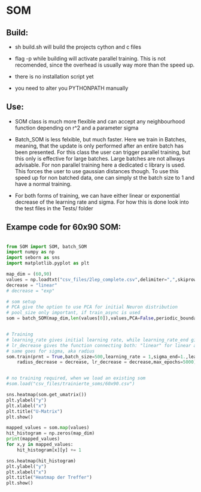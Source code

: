 # SOM

## Build:
- sh build.sh will build the projects cython and c files<br/>

- flag -p while building will activate parallel training. This is not recomended, since the overhead is usually way more than the speed up. <br/>

- there is no installation script yet<br/>

- you need to alter you PYTHONPATH manually<br/>

## Use:
- SOM class is much more flexible and can accept any neighbourhood function depending on r^2 and a parameter sigma

- Batch_SOM is less felxible, but much faster. Here we train in Batches, meaning, that the update is only performed after an entire batch has been presented. For this class the user can trigger parallel training, but this only is effective for large batches. Large batches are not allways advisable.
For non parallel training here a dedicated c library is used. This forces the user to use gaussian distances though. To use this speed up for non batched data, one can simply st the batch size to 1 and have a normal training.

- For both forms of training, we can have either linear or exponential decrease of the learning rate and sigma. 
For how this is done look into the test files in the Tests/ folder

## Exampe code for 60x90 SOM:

```python
	
from SOM import SOM, batch_SOM
import numpy as np
import seborn as sns
import matplotlib.pyplot as plt

map_dim = (60,90)
values = np.loadtxt("csv_files/2lep_complete.csv",delimiter=",",skiprows=1)
decrease = "linear"
# decrease = "exp"

# som setup
# PCA give the option to use PCA for initial Neuron distribution
# pool_size only important, if train_async is used
som = batch_SOM(map_dim,len(values[0]),values,PCA=False,periodic_boundarys=True)


# Training 
# learning_rate gives initial learning rate, while learning_rate_end gives learning rate in last epoch
# lr_decrease gives the function connecting both: "linear" for linear and "exp" for exponential
# same goes for sigma, aka radius
som.train(prnt = True,batch_size=500,learning_rate = 1,sigma_end=1.,learning_rate_end = 0.0001,sigma=8,
	radius_decrease = decrease, lr_decrease = decrease,max_epochs=5000)


# no training required, when we load an existing som
#som.load("csv_files/trainierte_soms/60x90.csv")

sns.heatmap(som.get_umatrix())
plt.ylabel("y")
plt.xlabel("x")
plt.title("U-Matrix")
plt.show()

mapped_values = som.map(values)
hit_histogram = np.zeros(map_dim)
print(mapped_values)
for x,y in mapped_values:
	hit_histogram[x][y] += 1

sns.heatmap(hit_histogram)
plt.ylabel("y")
plt.xlabel("x")
plt.title("Heatmap der Treffer")
plt.show()

	
```
